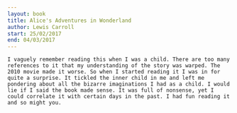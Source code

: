 ```yaml
---
layout: book
title: Alice's Adventures in Wonderland
author: Lewis Carroll
start: 25/02/2017
end: 04/03/2017
---
```


	I vaguely remember reading this when I was a child. There are too many references to it that my understanding of the story was warped. The 2010 movie made it worse. So when I started reading it I was in for quite a surprise. It tickled the inner child in me and left me pondering about all the bizarre imaginations I had as a child. I would lie if I said the book made sense. It was full of nonsense, yet I could correlate it with certain days in the past. I had fun reading it and so might you.

